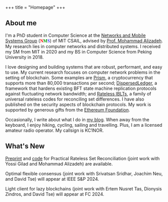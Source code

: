 +++
title = "Homepage"
+++

## About me

I'm a PhD student in Computer Science at the [Networks and Mobile Systems
Group](http://nms.csail.mit.edu) (<font face="Trebuchet MS"><b><font
color="#FF0000">N</font><font color="#009900">M</font><font
color="#3333FF">S</font></b></font>) of MIT CSAIL, advised by [Prof. Mohammad
Alizadeh](https://people.csail.mit.edu/alizadeh/). My research lies in computer
networks and distributed systems. I received my SM from MIT in 2020 and my BS
in Computer Science from Peking University in 2018.

I love designing and building systems that are robust, performant, and easy to
use. My current research focuses on computer network problems in the setting of
blockchain. Some examples are [Prism](https://github.com/yangl1996/prism-rust),
a cryptocurrency that supports more than 80,000 transactions per second;
[DispersedLedger](https://github.com/yangl1996/dispersed-ledger), a framework
that hardens existing BFT state machine replication protocols against
fluctuating network bandwidth; and [Rateless
IBLTs](https://github.com/yangl1996/riblt), a family of universal rateless
codes for reconciling set differences. I have also published on the security
aspects of blockchain protocols. My work is supported by generous gifts from
the [Ethereum Foundation](https://ethereum.foundation).

Occasionally, I write about what I do in [my blog](https://blog.leiy.me). When
away from the keyboard, I enjoy hiking, cycling, sailing and travelling. Plus,
I am a licensed amateur radio operator.  My callsign is KC1NOR.

## What's New

[Preprint](https://arxiv.org/pdf/2402.02668.pdf) and [code](https://github.com/yangl1996/riblt) for Practical Rateless Set Reconciliation (joint work with Yossi Gilad and Mohammad Alizadeh) are available.

Optimal flexible consensus (joint work with Srivatsan Sridhar, Joachim Neu, and David Tse) will appear at IEEE S&P 2024.

Light client for lazy blockchains (joint work with Ertem Nusret Tas, Dionysis Zindros, and David Tse) will appear at FC 2024.
